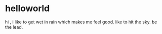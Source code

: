 # helloworld


hi ,
i like to get wet in rain which makes me feel good.
like to hit the sky.
be the lead.
